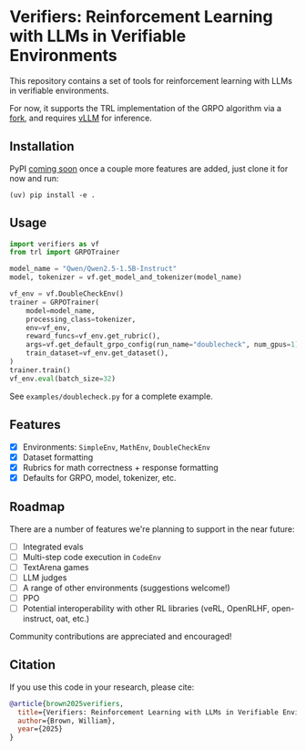 # Verifiers: Reinforcement Learning with LLMs in Verifiable Environments

This repository contains a set of tools for reinforcement learning with LLMs in verifiable environments.

For now, it supports the TRL implementation of the GRPO algorithm via a [fork](git@github.com:willccbb/trl.git), and requires [vLLM](https://github.com/vllm-project/vllm/tree/main) for inference.

## Installation

PyPI [coming soon](https://pypi.org/project/verifiers/) once a couple more features are added, just clone it for now and run:
```
(uv) pip install -e .
```

## Usage

```python
import verifiers as vf
from trl import GRPOTrainer

model_name = "Qwen/Qwen2.5-1.5B-Instruct"
model, tokenizer = vf.get_model_and_tokenizer(model_name)

vf_env = vf.DoubleCheckEnv()
trainer = GRPOTrainer(
    model=model_name,
    processing_class=tokenizer,
    env=vf_env,
    reward_funcs=vf_env.get_rubric(),
    args=vf.get_default_grpo_config(run_name="doublecheck", num_gpus=1),
    train_dataset=vf_env.get_dataset(),
)
trainer.train()
vf_env.eval(batch_size=32)
```
See `examples/doublecheck.py` for a complete example.


## Features
- [X] Environments: `SimpleEnv`, `MathEnv`, `DoubleCheckEnv`
- [X] Dataset formatting
- [X] Rubrics for math correctness + response formatting
- [X] Defaults for GRPO, model, tokenizer, etc.

## Roadmap

There are a number of features we're planning to support in the near future:
- [ ] Integrated evals
- [ ] Multi-step code execution in `CodeEnv` 
- [ ] TextArena games
- [ ] LLM judges
- [ ] A range of other environments (suggestions welcome!)
- [ ] PPO
- [ ] Potential interoperability with other RL libraries (veRL, OpenRLHF, open-instruct, oat, etc.)

Community contributions are appreciated and encouraged!

## Citation

If you use this code in your research, please cite:

```bibtex
@article{brown2025verifiers,
  title={Verifiers: Reinforcement Learning with LLMs in Verifiable Environments},
  author={Brown, William},
  year={2025}
}
```
